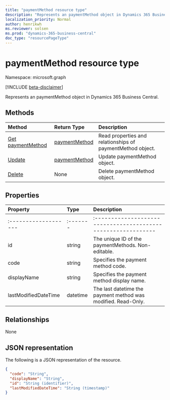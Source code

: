 ```yaml
---
title: "paymentMethod resource type"
description: "Represents an paymentMethod object in Dynamics 365 Business Central."
localization_priority: Normal
author: henrikwh
ms.reviewer: solsen
ms.prod: "dynamics-365-business-central"
doc_type: "resourcePageType"
---
```


# paymentMethod resource type

Namespace: microsoft.graph

[!INCLUDE [beta-disclaimer](../../includes/beta-disclaimer.md)]

Represents an paymentMethod object in Dynamics 365 Business Central.

## Methods

| Method       | Return Type | Description |
|:-------------|:------------|:------------|
| [Get paymentMethod](../api/dynamics-paymentmethod-get.md) | [paymentMethod](dynamics-paymentmethod.md) | Read properties and relationships of paymentMethod object. |
| [Update](../api/dynamics-paymentmethod-update.md) | [paymentMethod](dynamics-paymentmethod.md) | Update paymentMethod object. |
| [Delete](../api/dynamics-paymentmethod-delete.md) | None | Delete paymentMethod object. |

## Properties

| Property     | Type        | Description |
|:-------------|:------------|:------------|
|:-------------------|:-------|:------------------------------------------------------------|
|id                  |string    |The unique ID of the paymentMethods. Non-editable.           |
|code                |string  |Specifies the payment method code.                           |
|displayName         |string  |Specifies the payment method display name.                   |
|lastModifiedDateTime|datetime|The last datetime the payment method was modified. Read-Only.|  

## Relationships

None

## JSON representation

The following is a JSON representation of the resource.

<!-- {
  "blockType": "resource",
  "optionalProperties": [

  ],
  "@odata.type": "microsoft.graph.paymentMethod",
  "baseType": "",
  "keyProperty": "id"
}-->

```json
{
  "code": "String",
  "displayName": "String",
  "id": "String (identifier)",
  "lastModifiedDateTime": "String (timestamp)"
}
```

<!-- uuid: 16cd6b66-4b1a-43a1-adaf-3a886856ed98
2019-02-04 14:57:30 UTC -->
<!-- {
  "type": "#page.annotation",
  "description": "paymentMethod resource",
  "keywords": "",
  "section": "documentation",
  "tocPath": ""
}-->